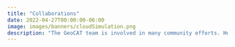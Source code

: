 ```yaml
---
title: "Collaborations"
date: 2022-04-27T00:00:00-06:00
image: images/banners/cloudSimulation.png
description: "The GeoCAT team is involved in many community efforts. Here are a few of our most frequent collaborations:"
---
```


